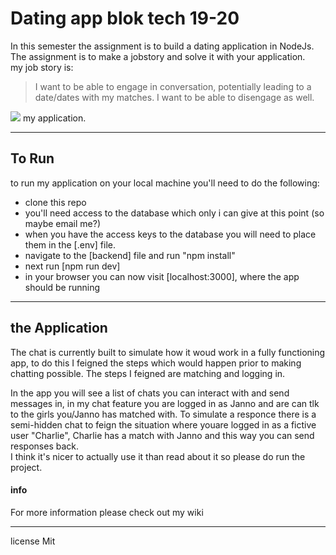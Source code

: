 # Dating app blok tech 19-20

In this semester the assignment is to build a dating application in NodeJs. The assignment is to make a jobstory and solve it with your application.  
my job story is:  


> I want to be able to engage in conversation, potentially leading to a date/dates with my matches. I want to be able to disengage as well.  

<img src="https://i.imgur.com/XZ3VqT6.jpg">  
my application.  

---
## To Run
to run my application on your local machine you'll need to do the following:  
* clone this repo  
* you'll need access to the database which only i can give at this point (so maybe email me?)
* when you have the access keys to the database you will need to place them in the [.env] file.
* navigate to the [backend] file and run "npm install"
* next run [npm run dev]
* in your browser you can now visit [localhost:3000], where the app should be running
---

## the Application
The chat is currently built to simulate how it woud work in a fully functioning app, to do this I feigned the steps which would happen prior to making chatting possible. The steps I feigned are matching and logging in.  

In the app you will see a list of chats you can interact with and send messages in, in my chat feature you are logged in as Janno and are can tlk to the girls you/Janno has matched with. To simulate a responce there is a semi-hidden chat to feign the situation where youare logged in as a fictive user "Charlie", Charlie has a match with Janno and this way you can send responses back.  
I think it's nicer to actually use it than read about it so please do run the project.  


#### info
For more information please check out my wiki  

---

license Mit 
